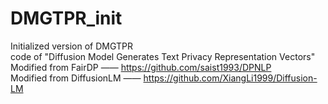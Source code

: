 # DMGTPR_init
Initialized version of DMGTPR  
code of "Diffusion Model Generates Text Privacy Representation Vectors"  
Modified from FairDP —— https://github.com/saist1993/DPNLP  
Modified from DiffusionLM —— https://github.com/XiangLi1999/Diffusion-LM 
